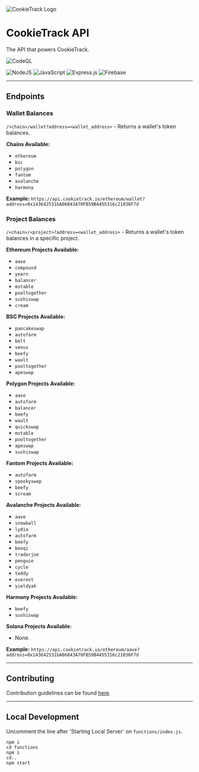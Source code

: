 ![CookieTrack Logo][logo]
# CookieTrack API

The API that powers CookieTrack.

![CodeQL](https://github.com/Ncookiez/cookietrack-api/actions/workflows/codeql-analysis.yml/badge.svg)

![NodeJS](https://img.shields.io/badge/node.js-6DA55F?style=for-the-badge&logo=node.js&logoColor=white)
![JavaScript](https://img.shields.io/badge/javascript-%23323330.svg?style=for-the-badge&logo=javascript&logoColor=%23F7DF1E)
![Express.js](https://img.shields.io/badge/express.js-%23404d59.svg?style=for-the-badge&logo=express&logoColor=%2361DAFB)
![Firebase](https://img.shields.io/badge/firebase-%23039BE5.svg?style=for-the-badge&logo=firebase)

---

## Endpoints

### Wallet Balances

`/<chain>/wallet?address=<wallet_address>` - Returns a wallet's token balances.

**Chains Available:**
- `ethereum`
- `bsc`
- `polygon`
- `fantom`
- `avalanche`
- `harmony`

**Example:**
`https://api.cookietrack.io/ethereum/wallet?address=0x143642531bA06843A70FB59B4455316c21036F7d`

### Project Balances

`/<chain>/<project>?address=<wallet_address>` - Returns a wallet's token balances in a specific project.

**Ethereum Projects Available:**
- `aave`
- `compound`
- `yearn`
- `balancer`
- `mstable`
- `pooltogether`
- `sushiswap`
- `cream`

**BSC Projects Available:**
- `pancakeswap`
- `autofarm`
- `belt`
- `venus`
- `beefy`
- `wault`
- `pooltogether`
- `apeswap`

**Polygon Projects Available:**
- `aave`
- `autofarm`
- `balancer`
- `beefy`
- `wault`
- `quickswap`
- `mstable`
- `pooltogether`
- `apeswap`
- `sushiswap`

**Fantom Projects Available:**
- `autofarm`
- `spookyswap`
- `beefy`
- `scream`

**Avalanche Projects Available:**
- `aave`
- `snowball`
- `lydia`
- `autofarm`
- `beefy`
- `benqi`
- `traderjoe`
- `penguin`
- `cycle`
- `teddy`
- `everest`
- `yieldyak`

**Harmony Projects Available:**
- `beefy`
- `sushiswap`

**Solana Projects Available:**
- None.

**Example:**
`https://api.cookietrack.io/ethereum/aave?address=0x143642531bA06843A70FB59B4455316c21036F7d`

---

## Contributing

Contribution guidelines can be found [here](CONTRIBUTING.md).

---

## Local Development

Uncomment the line after 'Starting Local Server' on `functions/index.js`.

```
npm i
cd functions
npm i
cd..
npm start
```

[logo]: https://github.com/Ncookiez/cookietrack-api/blob/master/favicon.svg "CookieTrack"
